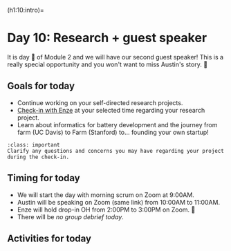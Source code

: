 (h1:10:intro)=
# Day 10: Research + guest speaker

It is day 🎳 of Module 2 and we will have our second guest speaker!
This is a really special opportunity and you won't want to miss Austin's story. 🤠



## Goals for today

- Continue working on your self-directed research projects.
- [Check-in with Enze](https://docs.google.com/spreadsheets/d/1pO6ei4Rua8z8N9CYzgPr4ae1lBM4Cz8NmAfn36zrvNA/edit#gid=0) at your selected time regarding your research project.
- Learn about informatics for battery development and the journey from farm (UC Davis) to Farm (Stanford) to... founding your own startup!

```{admonition} Milestone
:class: important
Clarify any questions and concerns you may have regarding your project during the check-in.
```


## Timing for today

- We will start the day with morning scrum on Zoom at 9:00AM.
- Austin will be speaking on Zoom (same link) from 10:00AM to 11:00AM.
- Enze will hold drop-in OH from 2:00PM to 3:00PM on Zoom. 🍵
- There will be _no group debrief today_.



## Activities for today

```{tableofcontents}
```


